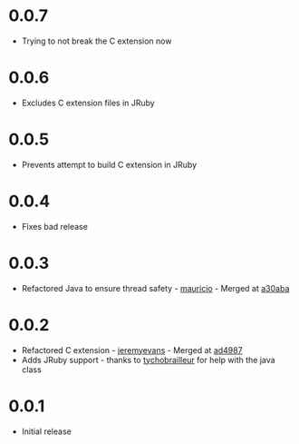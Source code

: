 # 0.0.7
 * Trying to not break the C extension now

# 0.0.6
 * Excludes C extension files in JRuby

# 0.0.5
 * Prevents attempt to build C extension in JRuby

# 0.0.4
 * Fixes bad release

# 0.0.3
 * Refactored Java to ensure thread safety - [mauricio](https://github.com/mauricio) -
   Merged at [a30aba](https://github.com/dockyard/pg_array_parser/commit/a30aba4885812290f83c693e6b68c697b0dac675)

# 0.0.2
 * Refactored C extension - [jeremyevans](https://github.com/jeremyevens) - Merged at [ad4987](https://github.com/dockyard/pg_array_parser/commit/ad4987dba411decca4aebd0750c990212dc81039)  
 * Adds JRuby support - thanks to [tychobrailleur](https://github.com/tychobrailleur) for help with the java class

# 0.0.1
 * Initial release
